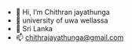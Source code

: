 - 👋 Hi, I’m Chithran jayathunga 
- 👀 university of uwa wellassa
- 🌱 Sri Lanka
- 📫 chithrajayathunga@gmail.com

<!---
Chithranjaye2000/Chithranjaye2000 is a ✨ special ✨ repository because its `README.md` (this file) appears on your GitHub profile.
You can click the Preview link to take a look at your changes.
--->
